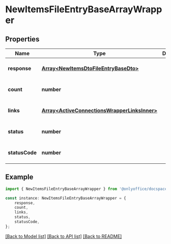 # NewItemsFileEntryBaseArrayWrapper


## Properties

Name | Type | Description | Notes
------------ | ------------- | ------------- | -------------
**response** | [**Array&lt;NewItemsDtoFileEntryBaseDto&gt;**](NewItemsDtoFileEntryBaseDto.md) |  | [optional] [default to undefined]
**count** | **number** |  | [optional] [default to undefined]
**links** | [**Array&lt;ActiveConnectionsWrapperLinksInner&gt;**](ActiveConnectionsWrapperLinksInner.md) |  | [optional] [default to undefined]
**status** | **number** |  | [optional] [default to undefined]
**statusCode** | **number** |  | [optional] [default to undefined]

## Example

```typescript
import { NewItemsFileEntryBaseArrayWrapper } from '@onlyoffice/docspace-api-sdk';

const instance: NewItemsFileEntryBaseArrayWrapper = {
    response,
    count,
    links,
    status,
    statusCode,
};
```

[[Back to Model list]](../README.md#documentation-for-models) [[Back to API list]](../README.md#documentation-for-api-endpoints) [[Back to README]](../README.md)
